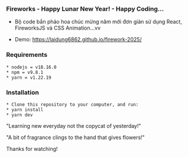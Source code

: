 ### Fireworks - Happy Lunar New Year! - Happy Coding...

- Bộ code bắn pháo hoa chúc mừng năm mới đơn giản sử dụng React, FireworksJS và CSS Animation...vv

- Demo: https://laidung6862.github.io/firework-2025/

### Requirements

```
* nodejs = v18.16.0
* npm = v9.8.1
* yarn = v1.22.19
```

### Installation

```
* Clone this repository to your computer, and run:
* yarn install
* yarn dev
```
"Learning new everyday not the copycat of yesterday!"

"A bit of fragrance clings to the hand that gives flowers!"

Thanks for watching!
